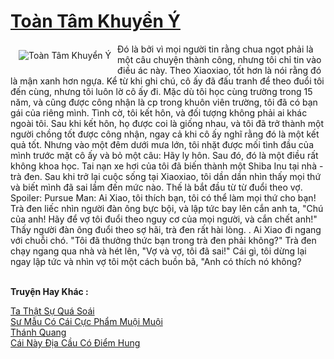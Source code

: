 <a href="https://truyentiki.com/toan-tam-khuyen-y.30747/" title="Toàn Tâm Khuyển Ý"><h1>Toàn Tâm Khuyển Ý</h1></a><div style="display:table"><img align="right" style="float: left; padding: 10px;" src="https://truyentiki.com/a/img/str/src/30747.jpg" alt="Toàn Tâm Khuyển Ý">Đó là bởi vì mọi người tin rằng chua ngọt phải là một câu chuyện thành công, nhưng tôi chỉ tin vào điều ác này. Theo Xiaoxiao, tốt hơn là nói rằng đó là mận xanh hơn ngựa. Kể từ khi ghi chú, cô ấy đã đấu tranh để theo đuổi tôi đến cùng, nhưng tôi luôn lờ cô ấy đi. Mặc dù tôi học cùng trường trong 15 năm, và cũng được công nhận là cp trong khuôn viên trường, tôi đã có bạn gái của riêng mình. Tình cờ, tôi kết hôn, và đối tượng không phải ai khác ngoài tôi. Sau khi kết hôn, họ được coi là giống nhau, và tôi đã trở thành một người chồng tốt được công nhận, ngay cả khi cô ấy nghĩ rằng đó là một kết quả tốt. Nhưng vào một đêm dưới mưa lớn, tôi nhặt được mối tình đầu của mình trước mặt cô ấy và bỏ một câu: Hãy ly hôn. Sau đó, đó là một điều rất không khoa học. Tai nạn xe hơi của tôi đã biến thành một Shiba Inu tại nhà - trà đen. Sau khi trở lại cuộc sống tại Xiaoxiao, tôi dần dần nhìn thấy mọi thứ và biết mình đã sai lầm đến mức nào. Thế là bắt đầu từ từ đuổi theo vợ. Spoiler: Pursue Man: Ai Xiao, tôi thích bạn, tôi có thể làm mọi thứ cho bạn! Trà đen liếc nhìn người đàn ông bực bội, và lập tức bay lên cắn anh ta, "Chú của anh! Hãy để vợ tôi đuổi theo nguy cơ của mọi người, và cắn chết anh!" Thấy người đàn ông đuổi theo sợ hãi, trà đen rất hài lòng. . Ai Xiao đi ngang với chuỗi chó. "Tôi đã thưởng thức bạn trong trà đen phải không?" Trà đen chạy ngang qua nhà và hét lên, "Vợ và vợ, tôi đã sai!" Cái gì, tôi dừng lại ngay lập tức và nhìn vợ tôi một cách buồn bã, "Anh có thích nó không?</div><p><br><b>Truyện Hay Khác :</b></p><a href="https://truyentiki.com/ta-that-su-qua-soai.30746/" alt="Ta Thật Sự Quá Soái">Ta Thật Sự Quá Soái</a><br/><a href="https://www.plurk.com/p/nut3qu" alt="Sư Mẫu Có Cái Cực Phẩm Muội Muội">Sư Mẫu Có Cái Cực Phẩm Muội Muội</a><br/><a href="https://truyentiki.wordpress.com/2020/06/08/thanh-quang/" alt="Thánh Quang">Thánh Quang</a><br/><a href="https://github.com/nownovels/top500/tree/master/truyenhay/33543/" alt="Cái Này Địa Cầu Có Điểm Hung">Cái Này Địa Cầu Có Điểm Hung</a><br/>